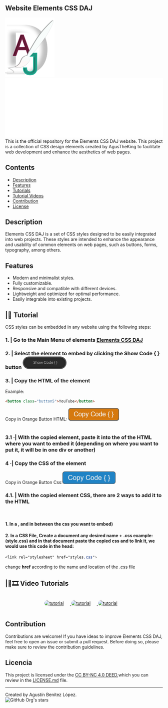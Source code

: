 ## Website Elements CSS DAJ

<img alt="tutorial" height="190px" style="padding-right:20px;" src="https://raw.githubusercontent.com/AgusTheKing/agustheking.github.io/main/DAJ.png"/> <img alt="tutorial" height="190px" style="padding-right:20px;" src="https://raw.githubusercontent.com/AgusTheKing/icons/main/tituloletras.png"/><br>
This is the official repository for the Elements CSS DAJ website. This project is a collection of CSS design elements created by AgusTheKing to facilitate web development and enhance the aesthetics of web pages.

## Contents

- [Description](#Contents)
- [Features](#Description)
- [Tutorials](#-tutorial)
- [Tutorial Videos](#%EF%B8%8F-video-tutorials)
- [Contribution](#Contribution)
- [License](#licencia)

## Description

Elements CSS DAJ is a set of CSS styles designed to be easily integrated into web projects. These styles are intended to enhance the appearance and usability of common elements on web pages, such as buttons, forms, typography, among others.

## Features

- Modern and minimalist styles.
- Fully customizable.
- Responsive and compatible with different devices.
- Lightweight and optimized for optimal performance.
- Easily integrable into existing projects.

## |🔧 Tutorial
CSS styles can be embedded in any website using the following steps:<br>
<h3>1. | Go to the Main Menu of elements <a href="https://agustheking.github.io/" target="_blank"> Elements CSS DAJ</a></h3> 
<h3>2. | Select the element to embed by clicking the Show Code { } button <img alt="Show Code{}" height="40px" src="https://raw.githubusercontent.com/AgusTheKing/icons/main/showcode.png"/></h3>  
<h3>3. | Copy the HTML of the element</h3>
Example:

```html example
<button class="button5">YouTube</button>
```
Copy in Orange Button HTML: <img alt="Copy Code{}" height="40px" src="https://raw.githubusercontent.com/AgusTheKing/icons/main/copycodehtml.png"/> <br> <br>
<h3>3.1 ·| With the copied element, paste it into the <body> of the HTML where you want to embed it (depending on where you want to put it, it will be in one div or another)</h3>
<h3>4 ·| Copy the CSS of the element</h3>

Copy in Orange Button Css:<img alt="Copy Code{}" height="40px" src="https://raw.githubusercontent.com/AgusTheKing/icons/main/copycodecss.png"/>
<br>
<h3>  4.1. | With the copied element CSS, there are 2 ways to add it to the HTML </h3> <br>
   <h4> 1. In a <style> (With a <style>, you only need to insert a tag in the html, which is written as <b><style></style></b>, and in between the css you want to embed)</h4>
  <h4> 2. In a CSS File, Create a document <b>any desired name + .css</b> example: (style.css) and in that document paste the copied css and to link it, we would use this code in the head:</h4>
  
   ```css vinculo
<link rel="stylesheet" href="styles.css">
```
 change <b>href</b> according to the name and location of the .css file<br>

## |🔧🎞️ Video Tutorials
<br>   
<div align="center">
  <a href="https://agustheking.github.io/tutorials/menututorials.html" target="_blank">
      <img  alt="tutorial" height="190px" style="padding-right:20px;border-radius:15px;" src="https://github.com/AgusTheKing/icons/blob/main/miniatura1.png"/>
  </a>
  <a href="https://agustheking.github.io/tutorials/menututorials.html" target="_blank" >
      <img  alt="tutorial" height="190px" style="padding-right:20px;border-radius:15px;" src="https://github.com/AgusTheKing/icons/blob/main/miniatura2.png"/>
  </a>
  <a href="https://agustheking.github.io/tutorials/menututorials.html" target="_blank">
      <img  alt="tutorial" height="190px" style="padding-right:20px; border-radius:15px;" src="https://github.com/AgusTheKing/icons/blob/main/miniatura3.png"/>
  </a>
</div>
<br>


## Contribution
Contributions are welcome! If you have ideas to improve Elements CSS DAJ, feel free to open an issue or submit a pull request. Before doing so, please make sure to review the contribution guidelines.

## Licencia

This project is licensed under the [CC BY-NC 4.0 DEED](https://creativecommons.org/licenses/by-nc/4.0/legalcode),which you can review in the [LICENSE.md](https://github.com/AgusTheKing/agustheking.github.io/blob/main/LICENSE) file.

---

Created by Agustín Benítez López.                  <br>                                                                                   ![GitHub Org's stars](https://img.shields.io/github/stars/agustheking?style=social)

